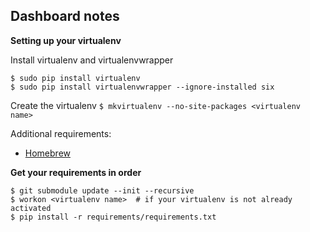 ## Dashboard notes

**Setting up your virtualenv**

Install virtualenv and virtualenvwrapper

    $ sudo pip install virtualenv
    $ sudo pip install virtualenvwrapper --ignore-installed six

Create the virtualenv
`$ mkvirtualenv --no-site-packages <virtualenv name>`

Additional requirements:
 - [Homebrew](https://brew.sh/)

**Get your requirements in order**
```
$ git submodule update --init --recursive
$ workon <virtualenv name>  # if your virtualenv is not already activated
$ pip install -r requirements/requirements.txt
```

